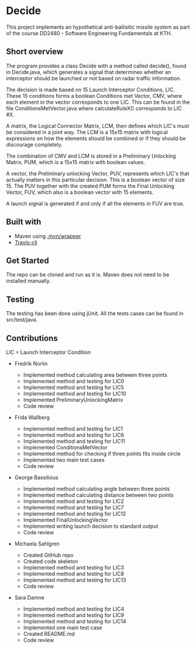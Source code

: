 # Decide
This project implements an hypothetical anti-ballisitic missile system as part of the course DD2480 - Software Engineering Fundamentals at KTH.

## Short overview
The program provides a class Decide with a method called decide(), found in Decide.java, which generates a signal that determines whether an interceptor should be launched or not based on radar traffic information.

The decision is made based on 15 Launch Interceptor Conditions, LIC. These 15 conditions forms a boolean Conditions met Vector, CMV, where each element in the vector corresponds to one LIC. This can be found in the file ConditionsMetVector.java where calculateRuleX() corresponds to LIC #X.

A matrix, the Logical Connector Matrix, LCM, then defines which LIC's must be considered in a joint way. The LCM is a 15x15 matrix with logical expressions on how the elements should be combined or if they should be discourage completely.

The combination of CMV and LCM is stored in a Preliminary Unlocking Matrix, PUM, which is a 15x15 matrix with boolean values.

A vector, the Preliminary unlocking Vector, PUV, represents which LIC's that actually matters in this particular decision. This is a boolean vector of size 15. The PUV together with the created PUM forms the Final Unlocking Vector, FUV, which also is a boolean vector with 15 elements.

A launch signal is generated if and only if all the elements in FUV are true.

## Built with
- Maven using [.mvn/wrapper](https://github.com/junit-team/junit5-samples/tree/r5.7.0/junit5-jupiter-starter-maven)
- [Travis-cli](https://travis-ci.com/ )

## Get Started
The repo can be cloned and run as it is. Maven does not need to be installed manually.

## Testing
The testing has been done using jUnit. All the tests cases can be found in src/test/java.

## Contributions
LIC = Launch Interceptor Condition

- Fredrik Norlin
  - Implemented method calculating area between three points
  - Implemented method and testing for LIC0
  - Implemented method and testing for LIC5
  - Implemented method and testing for LIC10
  - Implemented PreliminaryUnlockingMatrix
  - Code review

- Frida Wallberg
  - Implemented method and testing for LIC1
  - Implemented method and testing for LIC6
  - Implemented method and testing for LIC11
  - Implemented ConditionsMetVector
  - Implemented method for checking if three points fits inside circle
  - Implemented two main test cases
  - Code review

- George Bassilious
  - Implemented method calculating angle between three points
  - Implemented method calculating distance between two points
  - Implemented method and testing for LIC2
  - Implemented method and testing for LIC7
  - Implemented method and testing for LIC12
  - Implemented FinalUnlockingVector
  - Implemented writing launch decision to standard output
  - Code review

- Michaela Sahlgren
  - Created GitHub repo
  - Created code skeleton
  - Implemented method and testing for LIC3
  - Implemented method and testing for LIC8
  - Implemented method and testing for LIC13
  - Code review

- Sara Damne
  - Implemented method and testing for LIC4
  - Implemented method and testing for LIC9
  - Implemented method and testing for LIC14
  - Implemented one main test case
  - Created README.md
  - Code review
